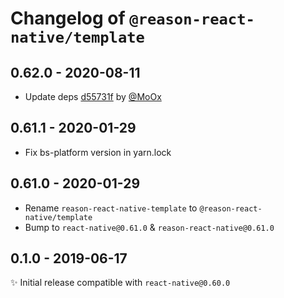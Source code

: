 # Changelog of `@reason-react-native/template`

## 0.62.0 - 2020-08-11

- Update deps [d55731f](https://github.com/reason-react-native/template/commit/d55731f) by [@MoOx](https://github.com/MoOx)

## 0.61.1 - 2020-01-29

- Fix bs-platform version in yarn.lock

## 0.61.0 - 2020-01-29

- Rename `reason-react-native-template` to `@reason-react-native/template`
- Bump to `react-native@0.61.0` & `reason-react-native@0.61.0`

## 0.1.0 - 2019-06-17

✨ Initial release compatible with `react-native@0.60.0`
